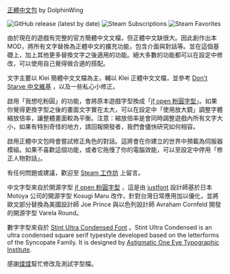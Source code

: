 [正體中文包](https://steamcommunity.com/sharedfiles/filedetails/?id=1993780385) by DolphinWing

![GitHub release (latest by date)](https://img.shields.io/github/v/release/DolphinWing/DSTTranslate?logo=github) ![Steam Subscriptions](https://img.shields.io/steam/subscriptions/1993780385?logo=steam) ![Steam Favorites](https://img.shields.io/steam/favorites/1993780385?logo=steam)

由於現在的遊戲有完整的官方簡體中文文檔，但正體中文缺很大。因此創作出本 MOD，將所有文字替換為正體中文的擴充功能，包含介面與對話等。並在這個基礎上，加上其他更多替換文字之後適用的功能。絕大多數的功能都可以在設定中修改，可以使用自己覺得做合適的搭配。

文字主要以 Klei 簡體中文文檔為主，輔以 Klei 正體中文文檔，並參考 [Don't Starve 中文維基](https://dontstarve.fandom.com/zh/?variant=zh-hant) ，以及一些私心小修正。

啟用「我想吃粉圓」的功能，會將原本遊戲字型換成「[jf open 粉圓字型](https://justfont.com/huninn/)」。如果你覺得更換字型之後的畫面文字實在太大，可以在設定中「使用放大鏡」調整字體縮放倍率，讓整體畫面較為平衡。注意：縮放倍率是會同時調整遊戲內所有文字大小，如果有特別奇怪的地方，請回報開發者，我們會儘快研究如何相容。

啟用正體中文包時會嘗試修正角色的對話。這將會在你建立的世界中預載為伺服器模組。如果不喜歡這個功能，或者它拖慢了你的電腦效能，可以至設定中停用「修正人物對話」。

有任何問題或建議，歡迎至 [Steam 工作坊](https://steamcommunity.com/sharedfiles/filedetails/?id=1993780385) 上留言。

中文字型來自於開源字型 [jf open 粉圓字型](https://justfont.com/huninn/) ，這是由 [justfont](https://justfont.com/about/) 設計師基於日本 Motoya 公司的開源字型 Kosugi Maru 改作，針對台灣日常應用加以優化，並將歐文部分替換為美國設計師 Joe Prince 與以色列設計師 Avraham Cornfeld 開發的開源字型 Varela Round。

數字字型來自於 [Stint Ultra Condensed Font](https://fonts.google.com/specimen/Stint+Ultra+Condensed) 。Stint Ultra Condensed is an ultra condensed square serif typestyle developed based on the letterforms of the Syncopate Family. It is designed by [Astigmatic One Eye Typographic Institute](https://www.fontspace.com/astigmatic-one-eye-typographic-institute).

感謝[煠煠](https://www.twitch.tv/anetrlf2)幫忙修改及測試字型檔。
